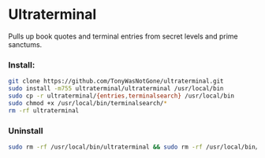 # Ultraterminal
Pulls up book quotes and terminal entries from secret levels and prime sanctums.


### Install:

```sh
git clone https://github.com/TonyWasNotGone/ultraterminal.git
sudo install -m755 ultraterminal/ultraterminal /usr/local/bin
sudo cp -r ultraterminal/{entries,terminalsearch} /usr/local/bin
sudo chmod +x /usr/local/bin/terminalsearch/*
rm -rf ultraterminal
```
### Uninstall

<Uninstall>
  
  ```sh
  sudo rm -rf /usr/local/bin/ultraterminal && sudo rm -rf /usr/local/bin/entries && sudo rm -rf /usr/local/bin/terminalsearch
  ```
</Uninstall>
